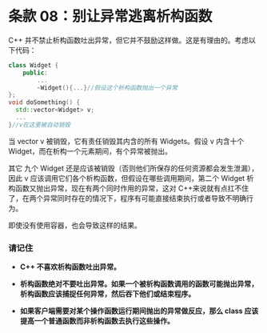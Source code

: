 # 条款 08：别让异常逃离析构函数

C++ 并不禁止析构函数吐出异常，但它并不鼓励这样做。这是有理由的。考虑以下代码：

```c++
class Widget {
	public:
		...
		~Widget(){...}//假设这个析构函数抛出一个异常
};
void doSomething() {
  std::vector<Widget> v;
  ...
}//v在这里被自动销毁
```

当 vector v 被销毁，它有责任销毁其内含的所有 Widgets。假设 v 内含十个 Widget，而在析构一个元素期间，有个异常被抛出。

其它 九个 Widget 还是应该被销毁（否则他们所保存的任何资源都会发生泄漏），因此 v 应该调用它们各个析构函数，但假设在哪些调用期间，第二个 Widget 析构函数又抛出异常，现在有两个同时作用的异常，这对 C++来说就有点扛不住了，在两个异常同时存在的情况下，程序有可能直接结束执行或者导致不明确行为。

即使没有使用容器，也会导致这样的结果。

### 请记住

- **C++ 不喜欢析构函数吐出异常。**

- **析构函数绝对不要吐出异常。如果一个被析构函数调用的函数可能抛出异常，析构函数应该捕捉任何异常，然后吞下他们或结束程序。**

- **如果客户端需要对某个操作函数运行期间抛出的异常做反应，那么 class 应该提高一个普通函数而非析构函数去执行这些操作。**

